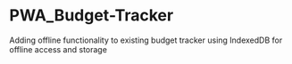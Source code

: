 # PWA_Budget-Tracker
Adding offline functionality to existing budget tracker using IndexedDB for offline access and storage
